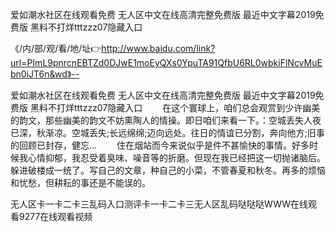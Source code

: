 爱如潮水社区在线观看免费
无人区中文在线高清完整免费版
最近中文字幕2019免费版
黑料不打烊tttzzz07隐藏入口


《/内/部/观/看/地/址👉http://www.baidu.com/link?url=PImL9pnrcnEBTZd0DJwE1moEyQXs0YpuTA91QfbU6RL0wbkiFlNcvMuEbn0iJT6n&wd》--

爱如潮水社区在线观看免费
无人区中文在线高清完整免费版
最近中文字幕2019免费版
黑料不打烊tttzzz07隐藏入口
　　在这个寰球上，咱们总会观赏到少许幽美的韵文，那些幽美的韵文不妨熏陶人的情操。即日咱们来看一下。：空城丢失人夜已深，秋渐凉。空城丢失;长远绵绵;迈向远处。往日的情谊已分割，奔向他方;旧事的回顾已封存，健忘...
　　住在烟站而今来说似乎是件不甚愉快的事情。好多时候我心情抑郁，我忍受着臭味、噪音等的折磨。但现在我已经把这一切抛诸脑后。躲进破楼成一统了。写自己的文章，种自己的小菜，不管春夏和秋冬。再多的烦恼和忧愁，但耕耘的事还是不能误的。





无人区卡一卡二卡三乱码入口测评卡一卡二卡三无人区乱码哒哒哒WWW在线观看9277在线观看视频
